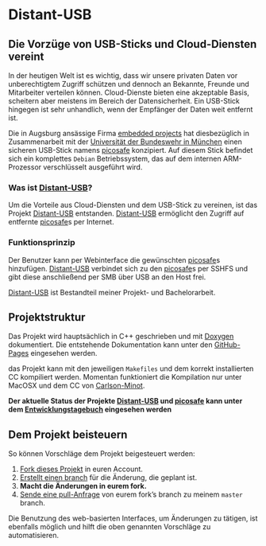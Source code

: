 # Distant-USB
## Die Vorzüge von USB-Sticks und Cloud-Diensten vereint

In der heutigen Welt ist es wichtig, dass wir unsere privaten Daten vor unberechtigtem Zugriff schützen und dennoch an Bekannte, Freunde und Mitarbeiter verteilen können.
Cloud-Dienste bieten eine akzeptable Basis, scheitern aber meistens im Bereich der Datensicherheit. Ein USB-Stick hingegen ist sehr unhandlich, wenn der Empfänger der Daten weit entfernt ist.

Die in Augsburg ansässige Firma [embedded projects][embedded-projects] hat diesbezüglich in Zusammenarbeit mit der [Universität der Bundeswehr in München][UniBwM] einen sicheren USB-Stick namens [picosafe][] konzipiert. Auf diesem Stick befindet sich ein komplettes `Debian` Betriebssystem, das auf dem internen ARM-Prozessor verschlüsselt ausgeführt wird.

### Was ist [Distant-USB][]?

Um die Vorteile aus Cloud-Diensten und dem USB-Stick zu vereinen, ist das Projekt [Distant-USB][] entstanden. [Distant-USB][] ermöglicht den Zugriff auf entfernte [picosafe][]s per Internet.

### Funktionsprinzip

Der Benutzer kann per Webinterface die gewünschten [picosafe][]s hinzufügen. [Distant-USB][] verbindet sich zu den [picosafe][]s per SSHFS und gibt diese anschließend per SMB über USB an den Host frei.

[Distant-USB][] ist Bestandteil meiner Projekt- und Bachelorarbeit.

[embedded-projects]: https://github.com/embeddedprojects
[UniBwM]: http://www.unibw.de

## Projektstruktur

Das Projekt wird hauptsächlich in C++ geschrieben und mit [Doxygen][Doxygen] dokumentiert. Die entstehende Dokumentation kann unter den [GitHub-Pages][GitHub-Pages] eingesehen werden.

das Projekt kann mit den jeweiligen `Makefiles` und dem korrekt installierten CC kompiliert werden.
Momentan funktioniert die Kompilation nur unter MacOSX und dem CC von [Carlson-Minot][].

**Der aktuelle Status der Projekte [Distant-USB][] und [picosafe][] kann unter dem [Entwicklungstagebuch](docs/Entwicklung.md) eingesehen werden**

[Distant-USB]: https://www.github.com/gismo141/distantusb
[Doxygen]: https://github.com/doxygen/doxygen
[GitHub-Pages]: http://gismo141.github.io/distantusb/
[Eclipse]: http://www.eclipse.org
[Carlson-Minot]: http://www.carlson-minot.com/available-arm-gnu-linux-g-lite-builds-for-mac-os-x
[picosafe]: https://www.github.com/gismo141/picosafe

## Dem Projekt beisteuern

So können Vorschläge dem Projekt beigesteuert werden:

1. [Fork dieses Projekt][fork] in euren Account.
2. [Erstellt einen branch][branch] für die Änderung, die geplant ist.
3. **Macht die Änderungen in eurem fork.**
4. [Sende eine pull-Anfrage][pr] von eurem fork’s branch zu meinem `master` branch.

Die Benutzung des web-basierten Interfaces, um Änderungen zu tätigen, ist ebenfalls möglich und hilft die oben genannten Vorschläge zu automatisieren.

[fork]: http://help.github.com/forking/
[branch]: https://help.github.com/articles/creating-and-deleting-branches-within-your-repository
[pr]: http://help.github.com/pull-requests/